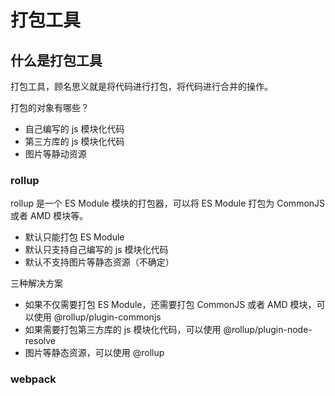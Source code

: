 # 打包工具

## 什么是打包工具

打包工具，顾名思义就是将代码进行打包，将代码进行合并的操作。

打包的对象有哪些？

- 自己编写的 js 模块化代码
- 第三方库的 js 模块化代码
- 图片等静动资源

### rollup

rollup 是一个 ES Module 模块的打包器，可以将 ES Module 打包为 CommonJS 或者 AMD 模块等。

- 默认只能打包 ES Module
- 默认只支持自己编写的 js 模块化代码
- 默认不支持图片等静态资源（不确定）

三种解决方案

- 如果不仅需要打包 ES Module，还需要打包 CommonJS 或者 AMD 模块，可以使用 @rollup/plugin-commonjs
- 如果需要打包第三方库的 js 模块化代码，可以使用 @rollup/plugin-node-resolve
- 图片等静态资源，可以使用 @rollup

### webpack
